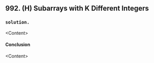 ## 992. (H) Subarrays with K Different Integers

### `solution.`
\<Content\>  

#### Conclusion
\<Content\>  
  

